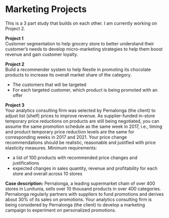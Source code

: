 # Marketing Projects
This is a 3 part study that builds on each other. I am currently working on Project 2. 

**Project 1**  
Customer segmentation to help grocery store to better understand their customer’s needs to develop micro-marketing strategies to help them boost revenue and gain customer loyalty.

**Project 2**  
Build a recommender system to help Nestle in promoting its chocolate products to increase its overall market share of the category.
 - The customers that will be targeted
 - For each targeted customer, which product is being promoted with an offer

**Project 3**  
Your analytics consulting firm was selected by Pernalonga (the client) to adjust list (shelf) prices to improve revenue. As supplier-funded in-store temporary price reductions on products are still being negotiated, you can assume the same promotion schedule as the same week in 2017, i.e., timing and product temporary price reduction levels are the same for corresponding weeks in 2017 and 2021. 
Your price change recommendations should be realistic, reasonable and justified with price elasticity measures.  Minimum requirements:
 - a list of 100 products with recommended price changes and justifications
 - expected changes in sales quantity, revenue and profitability for each store and overall across 10 stores

**Case description:** Pernalonga, a leading supermarket chain of over 400 stores in Lunitunia, sells over 10 thousand products in over 400 categories.  Pernalonga regularly partners with suppliers to fund promotions and derives about 30% of its sales on promotions. Your analytics consulting firm is being considered by Pernalonga (the client) to develop a marketing campaign to experiment on personalized promotions.  


